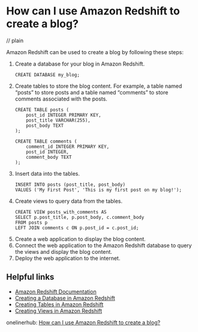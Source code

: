 # How can I use Amazon Redshift to create a blog?
// plain

Amazon Redshift can be used to create a blog by following these steps:

1. Create a database for your blog in Amazon Redshift.
    ```
    CREATE DATABASE my_blog;
    ```
2. Create tables to store the blog content. For example, a table named “posts” to store posts and a table named “comments” to store comments associated with the posts.
    ```
    CREATE TABLE posts (
        post_id INTEGER PRIMARY KEY,
        post_title VARCHAR(255),
        post_body TEXT
    );

    CREATE TABLE comments (
        comment_id INTEGER PRIMARY KEY,
        post_id INTEGER,
        comment_body TEXT
    );
    ```
3. Insert data into the tables.
    ```
    INSERT INTO posts (post_title, post_body)
    VALUES ('My First Post', 'This is my first post on my blog!');
    ```
4. Create views to query data from the tables.
    ```
    CREATE VIEW posts_with_comments AS
    SELECT p.post_title, p.post_body, c.comment_body
    FROM posts p
    LEFT JOIN comments c ON p.post_id = c.post_id;
    ```
5. Create a web application to display the blog content.
6. Connect the web application to the Amazon Redshift database to query the views and display the blog content.
7. Deploy the web application to the internet.

## Helpful links
- [Amazon Redshift Documentation](https://docs.aws.amazon.com/redshift/latest/dg/getting-started.html)
- [Creating a Database in Amazon Redshift](https://docs.aws.amazon.com/redshift/latest/dg/t_creating_database.html)
- [Creating Tables in Amazon Redshift](https://docs.aws.amazon.com/redshift/latest/dg/t_creating_tables.html)
- [Creating Views in Amazon Redshift](https://docs.aws.amazon.com/redshift/latest/dg/r_CREATE_VIEW.html)

onelinerhub: [How can I use Amazon Redshift to create a blog?](https://onelinerhub.com/amazon-redshift/how-can-i-use-amazon-redshift-to-create-a-blog)